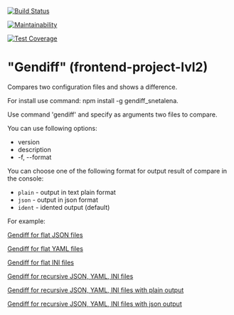 [![Build Status](https://travis-ci.org/snetalena/frontend-project-lvl2.svg?branch=master)](https://travis-ci.org/snetalena/frontend-project-lvl2)

[![Maintainability](https://api.codeclimate.com/v1/badges/a99a88d28ad37a79dbf6/maintainability)](https://codeclimate.com/github/snetalena/frontend-project-lvl2/maintainability)

[![Test Coverage](https://api.codeclimate.com/v1/badges/a99a88d28ad37a79dbf6/test_coverage)](https://codeclimate.com/github/snetalena/frontend-project-lvl2/test_coverage)

# "Gendiff" (frontend-project-lvl2)

Compares two configuration files and shows a difference.

For install use command: 
npm install -g gendiff_snetalena.

Use command 'gendiff' and specify as arguments two files to compare.

You can use following options:
- version
- description
- -f, --format

You can choose one of the following format for output result of compare in the console:

- `plain` - output in text plain format
- `json` - output in json format
- `ident` - idented output (default)

For example:

[Gendiff for flat JSON files](https://asciinema.org/a/3YdgRqHjF386zhhUMr1EyON1U)

[Gendiff for flat YAML files](https://asciinema.org/a/Iz30t7sVG5IiA8y0stTGh8yeI)

[Gendiff for flat INI files](https://asciinema.org/a/lAHAqXKyWsrx7JrCGcXCrCrVx)

[Gendiff for recursive JSON, YAML, INI files](https://asciinema.org/a/fruL6KE0VhgpBj1JPc2dL3ZPd)

[Gendiff for recursive JSON, YAML, INI files with plain output](https://asciinema.org/a/0RJYDMjRrON4Ce271fvcoJCUs)

[Gendiff for recursive JSON, YAML, INI files with json output](https://asciinema.org/a/BrKHHIHSjIad2jivAK6eXxE5l)
